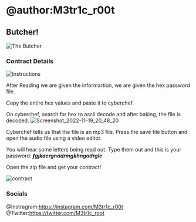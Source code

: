 # @author:M3tr1c_r00t
## Butcher!
![The Butcher](https://user-images.githubusercontent.com/99975622/202863973-dea56065-971c-4d83-aa89-1ad7a9b04b80.jpg)

### Contract Details

![Instructions](https://user-images.githubusercontent.com/99975622/202864000-3dea4340-1188-437c-952c-1da9c68be03a.png)

After Reading we are given the informartion, we are given the hex password file.

Copy the entire hex values and paste it to cyberchef.

On cyberchef, search for  hex to ascii decode and after baking, the file is decoded.
![Screenshot_2022-11-19_20_48_20](https://user-images.githubusercontent.com/99975622/202864524-0745ca51-0009-47c5-9c44-7173c44ba9ab.png)


Cyberchef tells us that the file is an mp3 file. Press the save file button and open the audio file using a video editor.

You will hear some letters being read out. 
Type them out and this is your password:
**_fgjkaergnadrmgkhngadrgle_**

Open the zip file and get your contract!

![contract](https://user-images.githubusercontent.com/99975622/202864219-0c6eb171-cd8d-4362-8c9b-f5ce1a23e44a.png)
### Socials
@Instragram:https://instagram.com/M3tr1c_r00t
<br>@Twitter:https://twitter.com/M3tr1c_root
